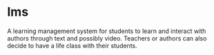 # lms
A learning management system for students to learn and interact with authors through text and possibly video. Teachers or authors can also decide to have a life class with their students.
